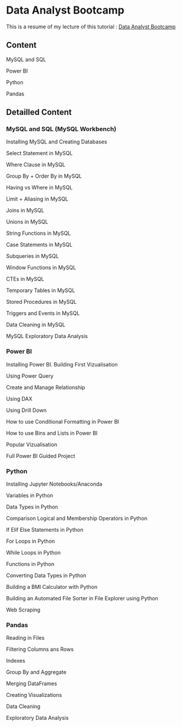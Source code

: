 # Data Analyst Bootcamp

This is a resume of my lecture of this tutorial : [Data Analyst Bootcamp](https://www.youtube.com/playlist?list=PLUaB-1hjhk8FE_XZ87vPPSfHqb6OcM0cF)

## Content

MySQL and SQL

<!-- Excel -->

<!-- Tableau -->

Power BI

Python

Pandas

<!-- 
Azur

AWS
-->

## Detailled Content

### MySQL and SQL (MySQL Workbench)
Installing MySQL and Creating Databases

Select Statement in MySQL

Where Clause in MySQL

Group By + Order By in MySQL

Having vs Where in MySQL

Limit + Aliasing in MySQL

Joins in MySQL

Unions in MySQL

String Functions in MySQL

Case Statements in MySQL

Subqueries in MySQL

Window Functions in MySQL

CTEs in MySQL

Temporary Tables in MySQL

Stored Procedures in MySQL

Triggers and Events in MySQL

Data Cleaning in MySQL

MySQL Exploratory Data Analysis

<!-- ### Excel -->

<!-- ### Tableau -->

### Power BI

Installing Power BI. Building First Vizualisation

Using Power Query

Create and Manage Relationship

Using DAX

Using Drill Down

How to use Conditional Formatting in Power BI

How to use Bins and Lists in Power BI

Popular Vizualisation

Full Power BI Guided Project

### Python

Installing Jupyter Notebooks/Anaconda

Variables in Python

Data Types in Python

Comparison Logical and Membership Operators in Python

If Elif Else Statements in Python

For Loops in Python

While Loops in Python

Functions in Python

Converting Data Types in Python

Building a BMI Calculator with Python

Building an Automated File Sorter in File Explorer using Python

Web Scraping

### Pandas

Reading in Files

Filtering Columns ans Rows 

Indexes

Group By and Aggregate

Merging DataFrames

Creating Visualizations

Data Cleaning

Exploratory Data Analysis

<!--
Amazon Web Scraping Using Python

Automating Crypto Website API

### Azur

### AWS
-->
